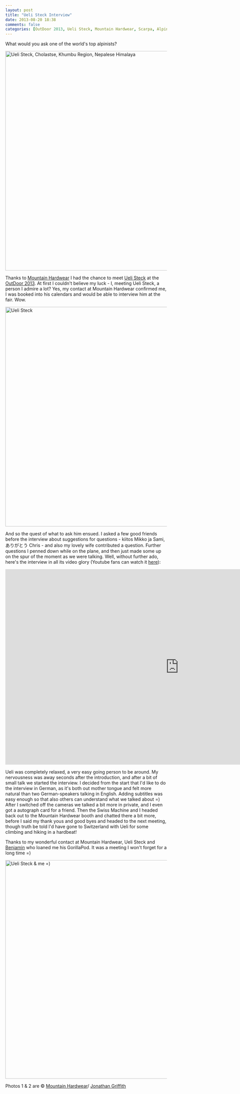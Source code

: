 ```yaml
---
layout: post
title: "Ueli Steck Interview"
date: 2013-08-20 18:38
comments: false
categories: [OutDoor 2013, Ueli Steck, Mountain Hardwear, Scarpa, Alpinism, Mountaineering, interview]
---
```


What would you ask one of the world's top alpinists?

<a href="http://www.mountainhardwear.com/" title="Ueli Steck, Cholastse, Khumbu Region, Nepalese Himalaya"><img src="http://farm8.staticflickr.com/7354/9548496706_af9de20aec_b.jpg" width="1024" height="683" alt="Ueli Steck, Cholastse, Khumbu Region, Nepalese Himalaya"></a>

<!-- more -->

Thanks to [Mountain Hardwear](http://www.mountainhardwear.com/) I had the chance to meet [Ueli Steck](http://uelisteck.ch/) at the [OutDoor 2013](http://hikinginfinland.com/blog/categories/outdoor-fair-2013/). At first I couldn't believe my luck - I, meeting Ueli Steck, a person I admire a lot? Yes, my contact at Mountain Hardwear confirmed me, I was booked into his calendars and would be able to interview him at the fair. Wow.

<a href="http://uelisteck.ch/" title="Ueli Steck"><img src="http://farm8.staticflickr.com/7386/9545651517_144bf24f4d_b.jpg" width="1024" height="683" alt="Ueli Steck"></a>

And so the quest of what to ask him ensued. I asked a few good friends before the interview about suggestions for questions - kiitos Mikko ja Sami, ありがとう Chris - and also my lovely wife contributed a question. Further questions I penned down while on the plane, and then just made some up on the spur of the moment as we were talking. Well, without further ado, here's the interview in all its video glory (Youtube fans can watch it [here](http://www.youtube.com/watch?v=EIpU7SCrW3M&feature=share&list=UU927vE_KkPy6pFJboaJ9Lig)):

<iframe src="http://player.vimeo.com/video/71808626?byline=0&amp;portrait=0&amp;color=ffffff" width="1080" height="608" frameborder="0" webkitAllowFullScreen mozallowfullscreen allowFullScreen></iframe>

Ueli was completely relaxed, a very easy going person to be around. My nervousness was away seconds after the introduction, and after a bit of small talk we started the interview. I decided from the start that I'd like to do the interview in German, as it's both out mother tongue and felt more natural than two German-speakers talking in English. Adding subtitles was easy enough so that also others can understand what we talked about =) After I switched off the cameras we talked a bit more in private, and I even got a autograph card for a friend. Then the Swiss Machine and I headed back out to the Mountain Hardwear booth and chatted there a bit more, before I said my thank yous and good byes and headed to the next meeting, though truth be told I'd have gone to Switzerland with Ueli for some climbing and hiking in a hardbeat!

Thanks to my wonderful contact at Mountain Hardwear, Ueli Steck and [Benjamin](http://hrxxlight.com/) who loaned me his GorillaPod. It was a meeting I won't forget for a long time =)

<a href="http://www.flickr.com/photos/hendrikmorkel/9508186573/" title="Ueli Steck &amp; me =) by HendrikMorkel, on Flickr"><img src="http://farm4.staticflickr.com/3812/9508186573_b170e2fd8b_b.jpg" width="1024" height="680" alt="Ueli Steck &amp; me =)"></a>

Photos 1 & 2 are © [Mountain Hardwear](http://www.mountainhardwear.com/)/ [Jonathan Griffith](http://www.alpineexposures.com/)

